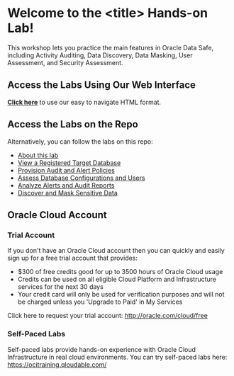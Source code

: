 # Welcome to the \<title\> Hands-on Lab!
<!-- Add text here to describe the labs at a high level. For example -->
This workshop lets you practice the main features in Oracle Data Safe, including Activity Auditing, Data Discovery, Data Masking, User Assessment, and Security Assessment.

## Access the Labs Using Our Web Interface
<!-- Add the link to the top level of your HOL folder -->
**[Click here](https://oracle.github.io/learning-library/data-management-library/security/data-safe-HOL)** to use our easy to navigate HTML format.

## Access the Labs on the Repo
<!-- Add local links to the content.md files in your project -->
Alternatively, you can follow the labs on this repo:
- [About this lab](./about-this-lab/content.md)
- [View a Registered Target Database](./view-registered-target-db/content.md)
- [Provision Audit and Alert Policies](./provision-audit-alert-policies/content.md)
- [Assess Database Configurations and Users](./assess-db-config-users/content.md)
- [Analyze Alerts and Audit Reports](./analyze-alerts-audit-reports/content.md)
- [Discover and Mask Sensitive Data](./discover-mask-data/content.md)

<!-- Keep this content -->
## Oracle Cloud Account

### Trial Account
If you don't have an Oracle Cloud account then you can quickly and easily sign up for a free trial account that provides:
- $300 of free credits good for up to 3500 hours of Oracle Cloud usage
- Credits can be used on all eligible Cloud Platform and Infrastructure services for the next 30 days
- Your credit card will only be used for verification purposes and will not be charged unless you 'Upgrade to Paid' in My Services

Click here to request your trial account: http://oracle.com/cloud/free

### Self-Paced Labs
Self-paced labs provide hands-on experience with Oracle Cloud Infrastructure in real cloud environments. You can try self-paced labs here: https://ocitraining.qloudable.com/
